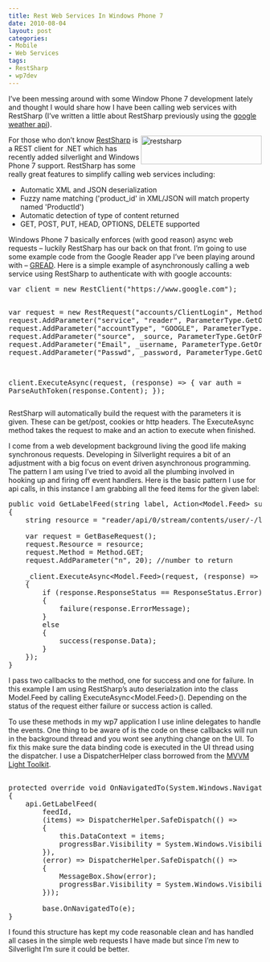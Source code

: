 ```yaml
---
title: Rest Web Services In Windows Phone 7
date: 2010-08-04
layout: post
categories:
- Mobile
- Web Services
tags:
- RestSharp
- wp7dev
---
```


<p>I’ve been messing around with some Window Phone 7 development lately and thought I would share how I have been calling web services with RestSharp (I’ve written a little about RestSharp previously using the <a href="http://lukencode.com/2010/04/14/google-weather-api-with-restsharp/" target="_blank">google weather api</a>). </p>  <p><a href="http://restsharp.org" target="_blank"><img style="border-bottom: 0px; border-left: 0px; display: inline; margin-left: 0px; border-top: 0px; margin-right: 0px; border-right: 0px" title="restsharp" border="0" alt="restsharp" align="right" src="http://lukencode.com/wp-content/uploads/2010/08/restsharp.png" width="240" height="57" /></a> For those who don’t know <a href="http://restsharp.org" target="_blank">RestSharp</a> is a REST client for .NET which has recently added silverlight and Windows Phone 7 support. RestSharp has some really great features to simplify calling web services including:</p>  <ul>   <li>Automatic XML and JSON deserialization </li>    <li>Fuzzy name matching ('product_id' in XML/JSON will match property named 'ProductId') </li>    <li>Automatic detection of type of content returned </li>    <li>GET, POST, PUT, HEAD, OPTIONS, DELETE supported </li> </ul>  <p>Windows Phone 7 basically enforces (with good reason) async web requests – luckily RestSharp has our back on that front. I’m going to use some example code from the Google Reader app I’ve been playing around with – <a href="http://lukencode.com/2010/07/29/windows-phone-7-google-reader-app-gread-work-in-progress/" target="_blank">GREAD</a>. Here is a simple example of asynchronously calling a web service using RestSharp to authenticate with with google accounts:</p>  <pre class="prettyprint">var client = new RestClient(&quot;https://www.google.com&quot;);

var request = new RestRequest(&quot;accounts/ClientLogin&quot;, Method.POST);
request.AddParameter(&quot;service&quot;, &quot;reader&quot;, ParameterType.GetOrPost);
request.AddParameter(&quot;accountType&quot;, &quot;GOOGLE&quot;, ParameterType.GetOrPost);
request.AddParameter(&quot;source&quot;, _source, ParameterType.GetOrPost);
request.AddParameter(&quot;Email&quot;, _username, ParameterType.GetOrPost);
request.AddParameter(&quot;Passwd&quot;, _password, ParameterType.GetOrPost);

client.ExecuteAsync(request, (response) =&gt;
{
    var auth = ParseAuthToken(response.Content);
});</pre>

<p>RestSharp will automatically build the request with the parameters it is given. These can be get/post, cookies or http headers. The ExecuteAsync method takes the request to make and an action to execute when finished.</p>

<p>I come from a web development background living the good life making synchronous requests. Developing in Silverlight requires a bit of an adjustment with a big focus on event driven asynchronous programming. The pattern I am using I’ve tried to avoid all the plumbing involved in hooking up and firing off event handlers. Here is the basic pattern I use for api calls, in this instance I am grabbing all the feed items for the given label:</p>

<pre class="prettyprint">public void GetLabelFeed(string label, Action&lt;Model.Feed&gt; success, Action&lt;string&gt; failure)
{
    string resource = &quot;reader/api/0/stream/contents/user/-/label/&quot; + label;

    var request = GetBaseRequest();
    request.Resource = resource;
    request.Method = Method.GET;
    request.AddParameter(&quot;n&quot;, 20); //number to return

    _client.ExecuteAsync&lt;Model.Feed&gt;(request, (response) =&gt;
    {
        if (response.ResponseStatus == ResponseStatus.Error)
        {
            failure(response.ErrorMessage);
        }
        else
        {
            success(response.Data);
        }
    });
}</pre>

<p>I pass two callbacks to the method, one for success and one for failure. In this example I am using RestSharp’s auto deserialzation into the class Model.Feed by calling ExecuteAsync&lt;Model.Feed&gt;(). Depending on the status of the request either failure or success action is called.</p>

<p>To use these methods in my wp7 application I use inline delegates to handle the events. One thing to be aware of is the code on these callbacks will run in the background thread and you wont see anything change on the UI. To fix this make sure the data binding code is executed in the UI thread using the dispatcher. I use a DispatcherHelper class borrowed from the <a href="http://mvvmlight.codeplex.com/" target="_blank">MVVM Light Toolkit</a>. </p>

<pre class="prettyprint">        
protected override void OnNavigatedTo(System.Windows.Navigation.NavigationEventArgs e)
{
	api.GetLabelFeed(
    	feedId,
    	(items) =&gt; DispatcherHelper.SafeDispatch(() =&gt;
    	{
        	this.DataContext = items;
        	progressBar.Visibility = System.Windows.Visibility.Collapsed;
    	}),
    	(error) =&gt; DispatcherHelper.SafeDispatch(() =&gt;
    	{
        	MessageBox.Show(error);
        	progressBar.Visibility = System.Windows.Visibility.Collapsed;
    	}));

    	base.OnNavigatedTo(e);
}</pre>

<p>I found this structure has kept my code reasonable clean and has handled all cases in the simple web requests I have made but since I’m new to Silverlight I’m sure it could be better.</p>